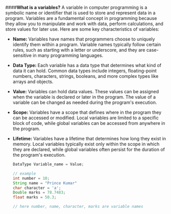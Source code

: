 ####**What is a variables?**
A variable in computer programming is a symbolic name or identifier that is used to store and represent data in a program. Variables are a fundamental concept in programming because they allow you to manipulate and work with data, perform calculations, and store values for later use. Here are some key characteristics of variables:

- **Name:** Variables have names that programmers choose to uniquely identify them within a program. Variable names typically follow certain rules, such as starting with a letter or underscore, and they are case-sensitive in many programming languages.


- **Data Type:** Each variable has a data type that determines what kind of data it can hold. Common data types include integers, floating-point numbers, characters, strings, booleans, and more complex types like arrays and objects.

- **Value:** Variables can hold data values. These values can be assigned when the variable is declared or later in the program. The value of a variable can be changed as needed during the program's execution.

- **Scope:** Variables have a scope that defines where in the program they can be accessed or modified. Local variables are limited to a specific block of code, while global variables can be accessed from anywhere in the program.

- **Lifetime:** Variables have a lifetime that determines how long they exist in memory. Local variables typically exist only within the scope in which they are declared, while global variables often persist for the duration of the program's execution.


    ```java
    DataType Variable_name = Value;

    // example
    int number = 10;
    String name = "Prince Kumar"
    char character = 'a';
    Double marks = 78.7483;
    float marks = 50.3;

    // here number, name, character, marks are variable names
    ```